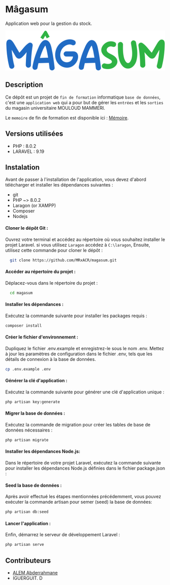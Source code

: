 # Mâgasum
Application web pour la gestion du stock.

![Magasum](https://github.com/MRxACR/magasum/blob/master/public/img/Magasum.png)

## Description
Ce dépôt est un projet de `fin de formation` informatique `base de données`, c'est une `application web` qui a pour but de gérer les `entrées` et les `sorties` du magasin universitaire MOULOUD MAMMERI.

Le `memoire` de fin de formation est disponible ici :  [Mémoire](https://github.com/MRxACR/magasum/blob/master/Memoire.pdf).

## Versions utilisées
- PHP : 8.0.2
- LARAVEL : 9.19

## Instalation
Avant de passer à l'installation de l'application, vous devez d'abord télécharger et installer les dépendances suivantes :
- git
- PHP ~> 8.0.2 
- Laragon (or XAMPP)
- Composer 
- Nodejs

#### Cloner le dépôt Git :
Ouvrez votre terminal et accédez au répertoire où vous souhaitez installer le projet Laravel. si vous utilisez `Laragon` accédez à `C:\laragon`, Ensuite, utilisez cette commande pour cloner le dépôt :

```bash
  git clone https://github.com/MRxACR/magasum.git
```

#### Accéder au répertoire du projet :
Déplacez-vous dans le répertoire du projet :
```bash
  cd magasum
```

#### Installer les dépendances :
Exécutez la commande suivante pour installer les packages requis :
```bash
composer install
```

#### Créer le fichier d'environnement :
Dupliquez le fichier .env.example et enregistrez-le sous le nom .env. Mettez à jour les paramètres de configuration dans le fichier .env, tels que les détails de connexion à la base de données.

```bash
cp .env.example .env
```

#### Générer la clé d'application :
Exécutez la commande suivante pour générer une clé d'application unique :
```bash
php artisan key:generate
```

#### Migrer la base de données :
Exécutez la commande de migration pour créer les tables de base de données nécessaires :
```bash
php artisan migrate
```

#### Installer les dépendances Node.js:
Dans le répertoire de votre projet Laravel, exécutez la commande suivante pour installer les dépendances Node.js définies dans le fichier package.json :

#### Seed la base de données :
Après avoir effectué les étapes mentionnées précédemment, vous pouvez exécuter la commande artisan pour semer (seed) la base de données:

```bash
php artisan db:seed
```

#### Lancer l'application :
Enfin, démarrez le serveur de développement Laravel :
```bash
php artisan serve
```

## Contributeurs
- [ALEM Abderrahmane](https://twitter.com/acrabdou)
- IGUERGUIT. D
